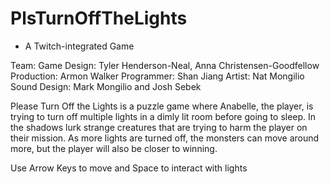 # PlsTurnOffTheLights
- A Twitch-integrated Game

Team: 
  Game Design: Tyler Henderson-Neal, Anna Christensen-Goodfellow
  Production: Armon Walker
  Programmer: Shan Jiang
  Artist: Nat Mongilio
  Sound Design: Mark Mongilio and Josh Sebek

Please Turn Off the Lights is a puzzle game where Anabelle, the player, is trying to turn off multiple lights in a dimly lit room before going to sleep. In the shadows lurk strange creatures that are trying to harm the player on their mission. As more lights are turned off, the monsters can move around more, but the player will also be closer to winning.

Use Arrow Keys to move and Space to interact with lights
